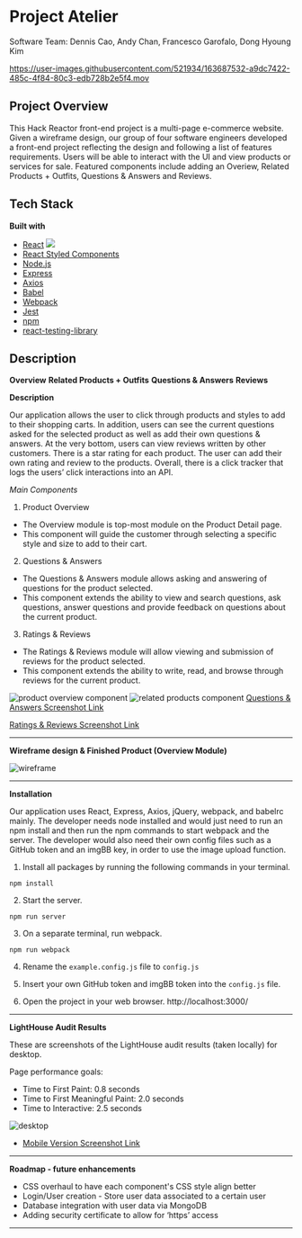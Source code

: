 # Project Atelier
Software Team: Dennis Cao, Andy Chan, Francesco Garofalo, Dong Hyoung Kim



https://user-images.githubusercontent.com/521934/163687532-a9dc7422-485c-4f84-80c3-edb728b2e5f4.mov


## Project Overview

This Hack Reactor front-end project is a multi-page e-commerce website. 
Given a wireframe design, our group of four software engineers developed a front-end project reflecting the design and following a list of features requirements.
Users will be able to interact with the UI and view products or services for sale. 
Featured components include adding an Overiew, Related Products + Outfits, Questions & Answers and Reviews.


## Tech Stack
**Built with**
- [React](https://reactjs.org/) <img src="{https://img.shields.io/badge/React-20232A?style=for-the-badge&logo=react&logoColor=61DAFB}" />
- [React Styled Components](https://styled-components.com/)
- [Node.js](https://nodejs.org/en/)
- [Express](https://expressjs.com/)
- [Axios](https://www.npmjs.com/package/axios)
- [Babel](https://babeljs.io/)
- [Webpack](https://webpack.js.org/)
- [Jest](https://jestjs.io/docs/getting-started)
- [npm](https://www.npmjs.com/)
- [react-testing-library](https://testing-library.com/docs/react-testing-library/intro/)


## Description

**Overview**
**Related Products + Outfits**
**Questions & Answers**
**Reviews**


**Description**

Our application allows the user to click through products and styles to add to their shopping carts. In addition, users can see the current questions asked for the selected product as well as add their own questions & answers. At the very bottom, users can view reviews written by other customers. There is a star rating for each product. The user can add their own rating and review to the products. Overall, there is a click tracker that logs the users’ click interactions into an API.

*Main Components*
1) Product Overview
* The Overview module is top-most module on the Product Detail page.
* This component will guide the customer through selecting a specific style and size to add to their cart.
2) Questions & Answers
* The Questions & Answers module allows asking and answering of questions for the product selected.
* This component extends the ability to view and search questions, ask questions, answer questions and provide feedback on questions about the current product.
3) Ratings & Reviews
* The Ratings & Reviews module will allow viewing and submission of reviews for the product selected.
* This component extends the ability to write, read, and browse through reviews for the current product.

![product overview component](https://github.com/Louis-La/atelier-front-end-capstone-project/blob/main/screenshots/ProductOverview.png)
![related products component](https://github.com/Louis-La/atelier-front-end-capstone-project/blob/main/screenshots/RelatedProducts.png)
[Questions & Answers Screenshot Link](https://drive.google.com/file/d/1Rchka4OMjUognCv3MwobskHrvEwxBQef/view?usp=sharing)

[Ratings & Reviews Screenshot Link](https://drive.google.com/file/d/1A28eU5CArZtWi7UuVLrLoFR0wghoDS8g/view?usp=sharing)

---
**Wireframe design & Finished Product (Overview Module)**

![wireframe](https://github.com/Louis-La/atelier-front-end-capstone-project/blob/main/WireframeAndBusinessDoc/ProductOverviewWireFrameComparison.png)

---
**Installation**

Our application uses React, Express, Axios, jQuery,  webpack, and babelrc mainly. The developer needs node installed and would just need to run an npm install and then run the npm commands to start webpack and the server. The developer would also need their own config files such as a GitHub token and an imgBB key, in order to use the image upload function.

1) Install all packages by running the following commands in your terminal.
```
npm install
```
2) Start the server.
```
npm run server
```
3) On a separate terminal, run webpack.
```
npm run webpack
```

4) Rename the `example.config.js` file to `config.js`

5) Insert your own GitHub token and imgBB token into the `config.js` file.

6) Open the project in your web browser.
http://localhost:3000/

---
**LightHouse Audit Results**

These are screenshots of the LightHouse audit results (taken locally) for desktop.

Page performance goals:
* Time to First Paint: 0.8 seconds
* Time to First Meaningful Paint: 2.0 seconds
* Time to Interactive: 2.5 seconds

![desktop](https://github.com/Louis-La/atelier-front-end-capstone-project/blob/main/SpeedTestsScreenshots/LightHouseAuditDesktop.png)

* [Mobile Version Screenshot Link](https://github.com/Louis-La/atelier-front-end-capstone-project/blob/main/SpeedTestsScreenshots/LightHouseAuditMobile.png)

---
**Roadmap - future enhancements**

* CSS overhaul to have each component's CSS style align better
* Login/User creation - Store user data associated to a certain user
* Database integration with user data via MongoDB
* Adding security certificate to allow for ‘https’ access

---





